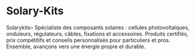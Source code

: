 # Solary-Kits
 Solarykits– Spécialiste des composants solaires : cellules photovoltaïques, onduleurs, régulateurs, câbles, fixations et accessoires. Produits certifiés, prix compétitifs et conseils personnalisés pour particuliers et pros. Ensemble, avançons vers une énergie propre et durable.
